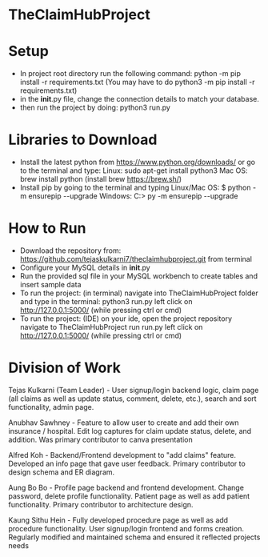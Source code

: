 # TheClaimHubProject

# Setup
 - In project root directory run the following command: python -m pip install -r requirements.txt (You may have to do python3 -m pip install -r requirements.txt)
 - in the __init__.py file, change the connection details to match your database.
 - then run the project by doing: python3 run.py

# Libraries to Download
 - Install the latest python from https://www.python.org/downloads/ or go to the terminal and type:
    Linux: sudo apt-get install python3
    Mac OS: brew install python (install brew https://brew.sh/)
 - Install pip by going to the terminal and typing
    Linux/Mac OS: $ python -m ensurepip --upgrade
    Windows: C:> py -m ensurepip --upgrade
# How to Run
 - Download the repository from: https://github.com/tejaskulkarni7/theclaimhubproject.git from terminal
 - Configure your MySQL details in __init__.py
 - Run the provided sql file in your MySQL workbench to create tables and insert sample data
 - To run the project: (in terminal) navigate into TheClaimHubProject folder and type in the terminal: python3 run.py left click on http://127.0.0.1:5000/ (while pressing ctrl or cmd)
 - To run the project: (IDE) on your ide, open the project repository navigate to TheClaimHubProject run run.py left click on http://127.0.0.1:5000/ (while pressing ctrl or cmd)


# Division of Work
 Tejas Kulkarni (Team Leader) - User signup/login backend logic, claim page (all claims as well as update 
                                status, comment, delete, etc.), search and sort functionality, admin page.
                                
 Anubhav Sawhney - Feature to allow user to create and add their own insurance / hospital. Edit log captures 
                   for claim update status, delete, and addition. Was primary contributor to canva presentation
                   
 Alfred Koh - Backend/Frontend development to "add claims" feature. Developed an info page that gave user feedback.
              Primary contributor to design schema and ER diagram.
              
 Aung Bo Bo - Profile page backend and frontend development. Change password, delete profile functionality. Patient page as 
              well as add patient functionality. Primary contributor to architecture design.
              
 Kaung Sithu Hein - Fully developed procedure page as well as add procedure functionality. User signup/login frontend and 
                    forms creation. Regularly modified and maintained schema and ensured it reflected projects needs
 
